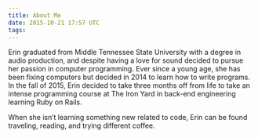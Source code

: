 ```yaml
---
title: About Me
date: 2015-10-21 17:57 UTC
tags:
---
```


Erin graduated from Middle Tennessee State University with a degree in audio production, and despite having a love for sound decided to pursue her passion in computer programming. Ever since a young age, she has been fixing computers but decided in 2014 to learn how to write programs. In the fall of 2015, Erin decided to take three months off from life to take an intense programming course at The Iron Yard in back-end engineering learning Ruby on Rails.

When she isn’t learning something new related to code, Erin can be found traveling, reading, and trying different coffee.
